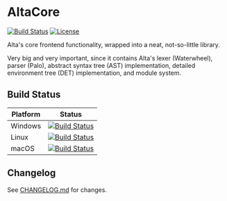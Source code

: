 # AltaCore
[![Build Status](https://facekapow.visualstudio.com/alta/_apis/build/status/alta-lang.alta-core?branchName=master)](https://facekapow.visualstudio.com/alta/_build/latest?definitionId=6&branchName=master)
[![License](https://img.shields.io/github/license/alta-lang/alta-core?color=%23428bff)](LICENSE)

Alta's core frontend functionality, wrapped into a neat, not-so-little library.

Very big and very important, since it contains Alta's lexer (Waterwheel), parser (Palo), abstract syntax tree (AST) implementation, detailed environment tree (DET) implementation, and module system.

## Build Status

| Platform | Status |
| -------- | ------ |
| Windows  | [![Build Status](https://facekapow.visualstudio.com/alta/_apis/build/status/alta-lang.alta-core?branchName=master&jobName=Windows)](https://facekapow.visualstudio.com/alta/_build/latest?definitionId=6&branchName=master) |
| Linux    | [![Build Status](https://facekapow.visualstudio.com/alta/_apis/build/status/alta-lang.alta-core?branchName=master&jobName=Linux)](https://facekapow.visualstudio.com/alta/_build/latest?definitionId=6&branchName=master) |
| macOS    | [![Build Status](https://facekapow.visualstudio.com/alta/_apis/build/status/alta-lang.alta-core?branchName=master&jobName=macOS)](https://facekapow.visualstudio.com/alta/_build/latest?definitionId=6&branchName=master) |

## Changelog
See [CHANGELOG.md](CHANGELOG.md) for changes.

